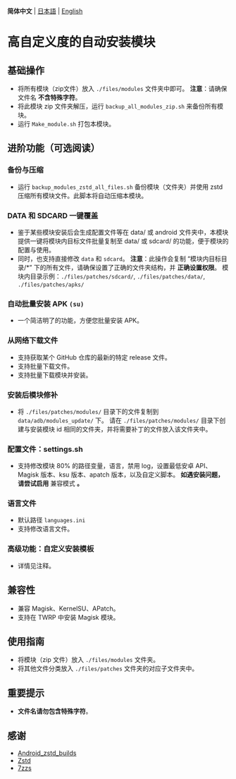 **简体中文** | [日本語](README_JP.md) | [English](README_EN.md)

# 高自定义度的自动安装模块

## 基础操作

- 将所有模块（zip文件）放入 `./files/modules` 文件夹中即可。
  **注意**：请确保文件名 **不含特殊字符**。
- 将此模块 zip 文件夹解压，运行 `backup_all_modules_zip.sh` 来备份所有模块。
- 运行 `Make_module.sh` 打包本模块。

## 进阶功能（可选阅读）

### 备份与压缩

- 运行 `backup_modules_zstd_all_files.sh` 备份模块（文件夹）并使用 zstd 压缩所有模块文件。此脚本将自动压缩本模块。

### DATA 和 SDCARD 一键覆盖

- 鉴于某些模块安装后会生成配置文件等在 data/ 或 android 文件夹中，本模块提供一键将模块内目标文件批量复制至 data/ 或 sdcard/ 的功能，便于模块的配置与使用。
- 同时，也支持直接修改 `data` 和 `sdcard`。
  **注意**：此操作会复制 “模块内目标目录/*” 下的所有文件，请确保设置了正确的文件夹结构，并 **正确设置权限**。
  模块内目录示例：`./files/patches/sdcard/`, `./files/patches/data/`, `./files/patches/apks/`

### 自动批量安装 APK `(su)`

- 一个简洁明了的功能，方便您批量安装 APK。

### 从网络下载文件

- 支持获取某个 GitHub 仓库的最新的特定 release 文件。
- 支持批量下载文件。
- 支持批量下载模块并安装。

### 安装后模块修补

- 将 `./files/patches/modules/` 目录下的文件复制到 `data/adb/modules_update/` 下。
  请在 `./files/patches/modules/` 目录下创建与安装模块 id 相同的文件夹，并将需要补丁的文件放入该文件夹中。

### 配置文件：settings.sh

- 支持修改模块 80% 的路径变量，语言，禁用 log，设置最低安卓 API、Magisk 版本、ksu 版本、apatch 版本，以及自定义脚本。
  **如遇安装问题，请尝试启用** 兼容模式 **。**

### 语言文件

- 默认路径 `languages.ini`
- 支持修改语言文件。

### 高级功能：自定义安装模板

- 详情见注释。

## 兼容性

- 兼容 Magisk、KernelSU、APatch。
- 支持在 TWRP 中安装 Magisk 模块。

## 使用指南

- 将模块（zip 文件）放入 `./files/modules` 文件夹。
- 将其他文件分类放入 `./files/patches` 文件夹的对应子文件夹中。

## 重要提示

- **文件名请勿包含特殊字符**。

## 感谢

- [Android_zstd_builds]
- [Zstd]
- [7zzs]

[Android_zstd_builds]: https://github.com/j2rong4cn/android-zstd-builds
[Zstd]: https://github.com/facebook/zstd
[7zzs]: https://github.com/AestasBritannia/Hydro-Br-leur